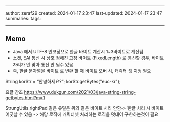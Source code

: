 

--- 
author: zeraf29
created: 2024-01-17 23:47 
last-updated: 2024-01-17 23:47 
summaries: 
tags:

---


## Memo
- Java 에서 UTF-8 인코딩으로 한글 바이트 계산시 1~3바이트로 계산됨.
- 소켓, EAI 통신 시 상호 정해진 고정 바이트 (FixedLength) 로 통신할 경우, 바이트 자리가 안 맞아 통신 안 될수 있음
- 즉, 한글 문자열을 바이트 로 변환 할 때 바이트 오버 시, 캐릭터 셋 지정 필요

String korStr = “안녕하세요?“;
korStr.getBytes("euc-kr");

요글 참조
https://www.dukgun.com/2021/03/java-string-string-getbytes.html?m=1

StrungUtils.rightPad
같은 유틸은 위와 같은 바이트 처리 안함-> 한글 처리 시 바이트 어긋날 수 있음 -> 해당 로직에 캐릭터셋 처리하는 로직을 덧대어 구햔하는것이 필요




